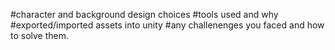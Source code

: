 #character and background design choices
#tools used and why
#exported/imported assets into unity
#any challenenges you faced and how to solve them.
